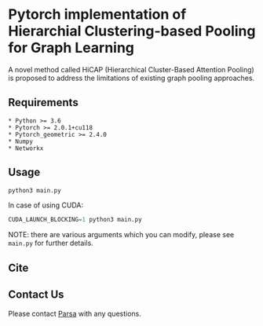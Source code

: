 
# Pytorch implementation of Hierarchial Clustering-based Pooling for Graph Learning

A novel method called HiCAP (Hierarchical Cluster-Based Attention Pooling) is proposed to address the limitations of existing graph pooling approaches.

## Requirements

    * Python >= 3.6
    * Pytorch >= 2.0.1+cu118
    * Pytorch_geometric >= 2.4.0
    * Numpy
    * Networkx

## Usage

```Python
python3 main.py
```
In case of using CUDA:
```python
CUDA_LAUNCH_BLOCKING=1 python3 main.py
```
NOTE: there are various arguments which you can modify, please see ```main.py``` for further details.

## Cite


## Contact Us
Please contact [Parsa](mailto:p.haddadian@ut.ac.ir) with any questions.



